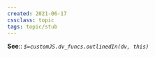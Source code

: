 ```yaml
---
created: 2021-06-17
cssclass: topic
tags: topic/stub
---
```

**See**:: 
*`$=customJS.dv_funcs.outlinedIn(dv, this)`*
